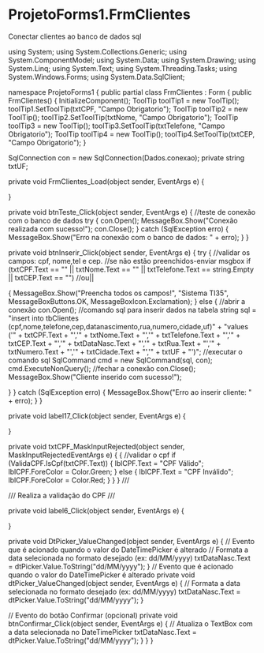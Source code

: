 # ProjetoForms1.FrmClientes
Conectar clientes ao banco de dados sql

using System;
using System.Collections.Generic;
using System.ComponentModel;
using System.Data;
using System.Drawing;
using System.Linq;
using System.Text;
using System.Threading.Tasks;
using System.Windows.Forms;
using System.Data.SqlClient;

namespace ProjetoForms1
{
    public partial class FrmClientes : Form
    {
        public FrmClientes()
        {
            InitializeComponent();
            ToolTip toolTip1 = new ToolTip();
            toolTip1.SetToolTip(txtCPF, "Campo Obrigatorio");
            ToolTip toolTip2 = new ToolTip();
            toolTip2.SetToolTip(txtNome, "Campo Obrigatorio");
            ToolTip toolTip3 = new ToolTip();
            toolTip3.SetToolTip(txtTelefone, "Campo Obrigatorio");
            ToolTip toolTip4 = new ToolTip();
            toolTip4.SetToolTip(txtCEP, "Campo Obrigatorio");
        }

  SqlConnection con = new SqlConnection(Dados.conexao);
        private string txtUF;

  private void FrmClientes_Load(object sender, EventArgs e)
        {

  }

  private void btnTeste_Click(object sender, EventArgs e)
        {
            //teste de conexão com o banco de dados
            try
            {
                con.Open();
                MessageBox.Show("Conexão realizada com sucesso!");
                con.Close();
            }
            catch (SqlException erro)
            {
                MessageBox.Show("Erro na conexão com o banco de dados: " + erro);
            }
        }

  private void btnInserir_Click(object sender, EventArgs e)
        {
            try
            {
                //validar os campos: cpf, nome,tel e cep.
                //se não estão preenchidos-enviar msgbox
                if (txtCPF.Text == "" || txtNome.Text == "" || txtTelefone.Text == string.Empty ||
                    txtCEP.Text == "") //ou||

  {
                    MessageBox.Show("Preencha todos os campos!", "Sistema TI35", MessageBoxButtons.OK,
                        MessageBoxIcon.Exclamation);
                }
                else
                {
                    //abrir a conexão
                    con.Open();
                    //comando sql para inserir dados na tabela
                    string sql = "insert into tbClientes (cpf,nome,telefone,cep,datanascimento,rua,numero,cidade,uf)" +
    "values ('" + txtCPF.Text + "','" +
    txtNome.Text + "','" + txtTelefone.Text + "','" + txtCEP.Text + "','" + txtDataNasc.Text + "','"
    + txtRua.Text + "','" + txtNumero.Text + "','" + txtCidade.Text + "','" + txtUF + "')";
                    //executar o comando sql
                    SqlCommand cmd = new SqlCommand(sql, con);
                    cmd.ExecuteNonQuery();
                    //fechar a conexão
                    con.Close();
                    MessageBox.Show("Cliente inserido com sucesso!");

  }
            }
            catch (SqlException erro)
            {
                MessageBox.Show("Erro ao inserir cliente: " + erro);
            }
        }

  private void label17_Click(object sender, EventArgs e)
        {

  }

  private void txtCPF_MaskInputRejected(object sender, MaskInputRejectedEventArgs e)
        {
            {
                //validar o cpf
                if (ValidaCPF.IsCpf(txtCPF.Text))
                {
                    lblCPF.Text = "CPF Válido";
                    lblCPF.ForeColor = Color.Green;
                }
                else
                {
                    lblCPF.Text = "CPF Inválido";
                    lblCPF.ForeColor = Color.Red;
                }
            }
        }
        /// <summary>
        /// Realiza a validação do CPF
        /// </summary>

private void label6_Click(object sender, EventArgs e)
        {

}

  private void DtPicker_ValueChanged(object sender, EventArgs e)
        {
            // Evento que é acionado quando o valor do DateTimePicker é alterado
            // Formata a data selecionada no formato desejado (ex: dd/MM/yyyy)
            txtDataNasc.Text = dtPicker.Value.ToString("dd/MM/yyyy");
        }
        // Evento que é acionado quando o valor do DateTimePicker é alterado
        private void dtPicker_ValueChanged(object sender, EventArgs e)
        {
            // Formata a data selecionada no formato desejado (ex: dd/MM/yyyy)
            txtDataNasc.Text = dtPicker.Value.ToString("dd/MM/yyyy");
        }

  // Evento do botão Confirmar (opcional)
        private void btnConfirmar_Click(object sender, EventArgs e)
        {
            // Atualiza o TextBox com a data selecionada no DateTimePicker
            txtDataNasc.Text = dtPicker.Value.ToString("dd/MM/yyyy");
        }
    }
}
